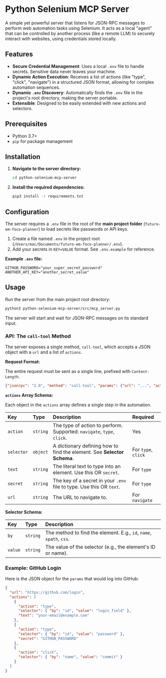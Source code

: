 # Python Selenium MCP Server

A simple yet powerful server that listens for JSON-RPC messages to perform web automation tasks using Selenium. It acts as a local "agent" that can be controlled by another process (like a remote LLM) to securely interact with websites, using credentials stored locally.

## Features

- **Secure Credential Management**: Uses a local `.env` file to handle secrets. Sensitive data never leaves your machine.
- **Dynamic Action Execution**: Receives a list of actions (like "type", "click", "navigate") in a structured JSON format, allowing for complex automation sequences.
- **Dynamic `.env` Discovery**: Automatically finds the `.env` file in the project's root directory, making the server portable.
- **Extensible**: Designed to be easily extended with new actions and selectors.

## Prerequisites

- Python 3.7+
- `pip` for package management

## Installation

1.  **Navigate to the server directory:**
    ```bash
    cd python-selenium-mcp-server
    ```

2.  **Install the required dependencies:**
    ```bash
    pip3 install -r requirements.txt
    ```

## Configuration

The server requires a `.env` file in the root of the **main project folder** (`futuro-em-foco-planner`) to load secrets like passwords or API keys.

1.  Create a file named `.env` in the project root (`/Users/mac/Documents/futuro-em-foco-planner/.env`).
2.  Add your secrets in `KEY=VALUE` format. See `.env.example` for reference.

**Example `.env` file:**
```
GITHUB_PASSWORD="your_super_secret_password"
ANOTHER_API_KEY="another_secret_value"
```

## Usage

Run the server from the main project root directory:

```bash
python3 python-selenium-mcp-server/src/mcp_server.py
```

The server will start and wait for JSON-RPC messages on its standard input.

### API: The `call-tool` Method

The server exposes a single method, `call-tool`, which accepts a JSON object with a `url` and a list of `actions`.

**Request Format:**

The entire request must be sent as a single line, prefixed with `Content-Length`.

```json
{"jsonrpc": "2.0", "method": "call-tool", "params": {"url": "...", "actions": [...]}, "id": 1}
```

**`actions` Array Schema:**

Each object in the `actions` array defines a single step in the automation.

| Key        | Type     | Description                                                                 | Required |
| :--------- | :------- | :-------------------------------------------------------------------------- | :------- |
| `action`   | `string` | The type of action to perform. Supported: `navigate`, `type`, `click`.      | Yes      |
| `selector` | `object` | A dictionary defining how to find the element. See **Selector Schema**.     | For `type`, `click` |
| `text`     | `string` | The literal text to type into an element. Use this OR `secret`.             | For `type` |
| `secret`   | `string` | The key of a secret in your `.env` file to type. Use this OR `text`.       | For `type` |
| `url`      | `string` | The URL to navigate to.                                                     | For `navigate` |


**Selector Schema:**

| Key     | Type     | Description                                         |
| :------ | :------- | :-------------------------------------------------- |
| `by`    | `string` | The method to find the element. E.g., `id`, `name`, `xpath`, `css`. |
| `value` | `string` | The value of the selector (e.g., the element's ID or name). |

### Example: GitHub Login

Here is the JSON object for the `params` that would log into GitHub:

```json
{
  "url": "https://github.com/login",
  "actions": [
    {
      "action": "type",
      "selector": { "by": "id", "value": "login_field" },
      "text": "your-email@example.com"
    },
    {
      "action": "type",
      "selector": { "by": "id", "value": "password" },
      "secret": "GITHUB_PASSWORD"
    },
    {
      "action": "click",
      "selector": { "by": "name", "value": "commit" }
    }
  ]
}
``` 